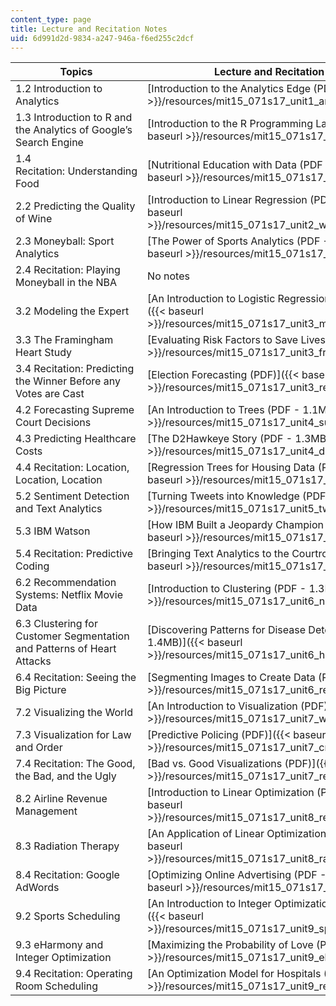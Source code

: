 ```yaml
---
content_type: page
title: Lecture and Recitation Notes
uid: 6d991d2d-9834-a247-946a-f6ed255c2dcf
---
```


| Topics | Lecture and Recitation Notes |
| --- | --- |
| 1.2 Introduction to Analytics | [Introduction to the Analytics Edge (PDF)]({{< baseurl >}}/resources/mit15_071s17_unit1_analyticsedgeintro) |
| 1.3 Introduction to R and the Analytics of Google’s Search Engine | [Introduction to the R Programming Language (PDF)]({{< baseurl >}}/resources/mit15_071s17_unit1_introductionr) |
| 1.4 Recitation: Understanding Food | [Nutritional Education with Data (PDF - 2.1MB)]({{< baseurl >}}/resources/mit15_071s17_unit1_recitation) |
| 2.2 Predicting the Quality of Wine | [Introduction to Linear Regression (PDF - 1.3MB)]({{< baseurl >}}/resources/mit15_071s17_unit2_wineregression) |
| 2.3 Moneyball: Sport Analytics | [The Power of Sports Analytics (PDF - 1.4MB)]({{< baseurl >}}/resources/mit15_071s17_unit2_moneyball) |
| 2.4 Recitation: Playing Moneyball in the NBA | No notes |
| 3.2 Modeling the Expert | [An Introduction to Logistic Regression (PDF - 1.2MB)]({{< baseurl >}}/resources/mit15_071s17_unit3_modelingexpert) |
| 3.3 The Framingham Heart Study | [Evaluating Risk Factors to Save Lives (PDF)]({{< baseurl >}}/resources/mit15_071s17_unit3_framingham) |
| 3.4 Recitation: Predicting the Winner Before any Votes are Cast | [Election Forecasting (PDF)]({{< baseurl >}}/resources/mit15_071s17_unit3_recitation) |
| 4.2 Forecasting Supreme Court Decisions | [An Introduction to Trees (PDF - 1.1MB)]({{< baseurl >}}/resources/mit15_071s17_unit4_supremecourt) |
| 4.3 Predicting Healthcare Costs | [The D2Hawkeye Story (PDF - 1.3MB)]({{< baseurl >}}/resources/mit15_071s17_unit4_d2hawkeye) |
| 4.4 Recitation: Location, Location, Location | [Regression Trees for Housing Data (PDF - 1.1MB)]({{< baseurl >}}/resources/mit15_071s17_unit4_recitation) |
| 5.2 Sentiment Detection and Text Analytics | [Turning Tweets into Knowledge (PDF)]({{< baseurl >}}/resources/mit15_071s17_unit5_twitter) |
| 5.3 IBM Watson | [How IBM Built a Jeopardy Champion (PDF - 1.1MB)]({{< baseurl >}}/resources/mit15_071s17_unit5_watson) |
| 5.4 Recitation: Predictive Coding | [Bringing Text Analytics to the Courtroom (PDF)]({{< baseurl >}}/resources/mit15_071s17_unit5_recitation) |
| 6.2 Recommendation Systems: Netflix Movie Data | [Introduction to Clustering (PDF - 1.3MB)]({{< baseurl >}}/resources/mit15_071s17_unit6_netflix) |
| 6.3 Clustering for Customer Segmentation and Patterns of Heart Attacks | [Discovering Patterns for Disease Detection (PDF - 1.4MB)]({{< baseurl >}}/resources/mit15_071s17_unit6_heartattacks) |
| 6.4 Recitation: Seeing the Big Picture | [Segmenting Images to Create Data (PDF)]({{< baseurl >}}/resources/mit15_071s17_unit6_recitation) |
| 7.2 Visualizing the World | [An Introduction to Visualization (PDF)]({{< baseurl >}}/resources/mit15_071s17_unit7_who) |
| 7.3 Visualization for Law and Order | [Predictive Policing (PDF)]({{< baseurl >}}/resources/mit15_071s17_unit7_crime) |
| 7.4 Recitation: ﻿The Good, the Bad, and the Ugly﻿ | [Bad vs. Good Visualizations﻿ (PDF)]({{< baseurl >}}/resources/mit15_071s17_unit7_recitation) |
| 8.2 Airline Revenue Management | [Introduction to Linear Optimization (PDF - 6.3MB)]({{< baseurl >}}/resources/mit15_071s17_unit8_revenuemanagement) |
| 8.3 Radiation Therapy | [An Application of Linear Optimization (PDF - 1.8MB)]({{< baseurl >}}/resources/mit15_071s17_unit8_radiationtherapy) |
| 8.4 Recitation: Google AdWords | [Optimizing Online Advertising (PDF - 1.1MB)]({{< baseurl >}}/resources/mit15_071s17_unit8_recitation) |
| 9.2 Sports Scheduling | [An Introduction to Integer Optimization (PDF - 1.1MB)]({{< baseurl >}}/resources/mit15_071s17_unit9_sportsscheduling) |
| 9.3 eHarmony and Integer Optimization | [Maximizing the Probability of Love (PDF)]({{< baseurl >}}/resources/mit15_071s17_unit9_eharmony) |
| 9.4 Recitation: Operating Room Scheduling | [An Optimization Model for Hospitals (PDF)]({{< baseurl >}}/resources/mit15_071s17_unit9_recitation)